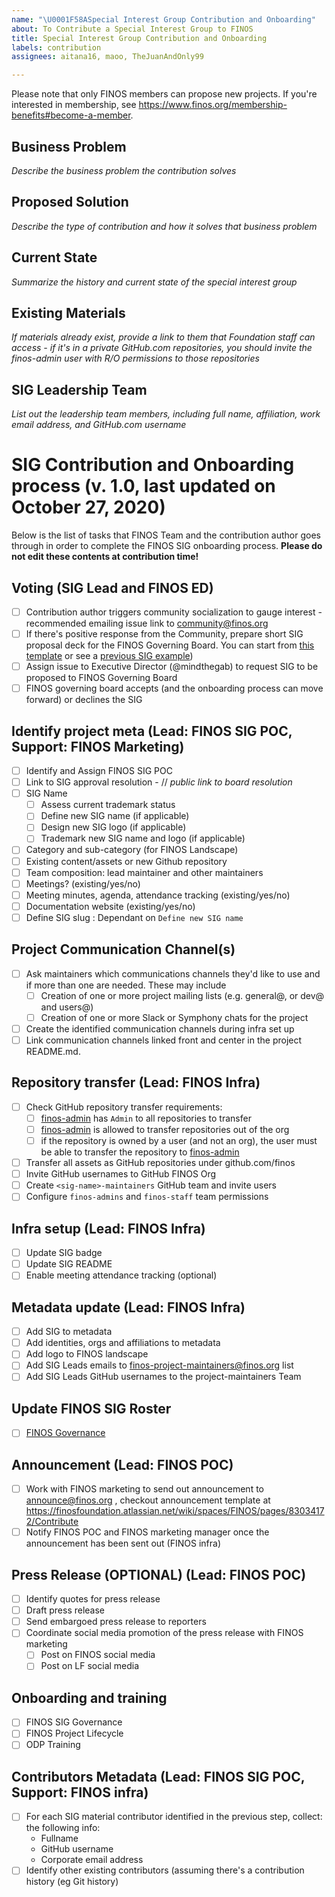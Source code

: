 ```yaml
---
name: "\U0001F58ASpecial Interest Group Contribution and Onboarding"
about: To Contribute a Special Interest Group to FINOS
title: Special Interest Group Contribution and Onboarding
labels: contribution
assignees: aitana16, maoo, TheJuanAndOnly99

---
```

Please note that only FINOS members can propose new projects. If you're interested in membership, see https://www.finos.org/membership-benefits#become-a-member.

## Business Problem
*Describe the business problem the contribution solves*
 
## Proposed Solution
*Describe the type of contribution and how it solves that business problem*
 
## Current State
*Summarize the history and current state of the special interest group*
 
## Existing Materials
*If materials already exist, provide a link to them that Foundation staff can access - if it's in a private GitHub.com repositories, you should invite the finos-admin user with R/O permissions to those repositories*

## SIG Leadership Team
*List out the leadership team members, including full name, affiliation, work email address, and GitHub.com username*

# SIG Contribution and Onboarding process (v. 1.0, last updated on October 27, 2020)
Below is the list of tasks that FINOS Team and the contribution author goes through in order to complete the FINOS SIG onboarding process. **Please do not edit these contents at contribution time!**

## Voting (SIG Lead and FINOS ED)
- [ ] Contribution author triggers community socialization to gauge interest - recommended emailing issue link to community@finos.org
- [ ] If there's positive response from the Community, prepare short SIG proposal deck for the FINOS Governing Board. You can start from [this template](https://github.com/finos/community/blob/master/governance/special-interest-groups/202103%20-%20New%20Project%20or%20SIG%20proposal%20(template)%20-%20PUBLIC.pptx) or see a [previous SIG example](https://github.com/finos/community/blob/master/governance/special-interest-groups/202101%20-%20InnerSource%20SIG%20Proposal%20-%20APPROVED.pdf))
- [ ] Assign issue to Executive Director (@mindthegab) to request SIG to be proposed to FINOS Governing Board
- [ ] FINOS governing board accepts (and the onboarding process can move forward) or declines the SIG

## Identify project meta (Lead: FINOS SIG POC, Support: FINOS Marketing)
- [ ] Identify and Assign FINOS SIG POC
- [ ] Link to SIG approval resolution - // _public link to board resolution_
- [ ] SIG Name
    - [ ] Assess current trademark status
    - [ ] Define new SIG name (if applicable)
    - [ ] Design new SIG logo (if applicable)
    - [ ] Trademark new SIG name and logo (if applicable)
- [ ] Category and sub-category (for FINOS Landscape)
- [ ] Existing content/assets or new Github repository
- [ ] Team composition: lead maintainer and other maintainers
- [ ] Meetings? (existing/yes/no)
- [ ] Meeting minutes, agenda, attendance tracking (existing/yes/no)
- [ ] Documentation website (existing/yes/no)
- [ ] Define SIG slug : Dependant on `Define new SIG name`

## Project Communication Channel(s)
- [ ] Ask maintainers which communications channels they'd like to use and if more than one are needed. These may include
    - [ ] Creation of one or more project mailing lists (e.g. general@, or dev@ and users@)
    - [ ] Creation of one or more Slack or Symphony chats for the project
- [ ] Create the identified communication channels during infra set up
- [ ] Link communication channels linked front and center in the project README.md.

## Repository transfer (Lead: FINOS Infra)
- [ ] Check GitHub repository transfer requirements:
  - [ ] [finos-admin](http://github.com/finos-admin) has `Admin` to all repositories to transfer
  - [ ] [finos-admin](http://github.com/finos-admin) is allowed to transfer repositories out of the org
  - [ ] if the repository is owned by a user (and not an org), the user must be able to transfer the repository to [finos-admin](http://github.com/finos-admin)
- [ ] Transfer all assets as GitHub repositories under github.com/finos
- [ ] Invite GitHub usernames to GitHub FINOS Org
- [ ] Create `<sig-name>-maintainers` GitHub team and invite users
- [ ] Configure `finos-admins` and `finos-staff` team permissions

## Infra setup (Lead: FINOS Infra)
- [ ] Update SIG badge
- [ ] Update SIG README
- [ ] Enable meeting attendance tracking (optional)

## Metadata update (Lead: FINOS Infra)
- [ ] Add SIG to metadata
- [ ] Add identities, orgs and affiliations to metadata
- [ ] Add logo to FINOS landscape
- [ ] Add SIG Leads emails to finos-project-maintainers@finos.org list
- [ ] Add SIG Leads GitHub usernames to the project-maintainers Team

## Update FINOS SIG Roster
- [ ] [FINOS Governance](https://github.com/finos/community/tree/master/governance/special-interest-groups)

## Announcement (Lead: FINOS POC)
- [ ] Work with FINOS marketing to send out announcement to announce@finos.org , checkout announcement template at https://finosfoundation.atlassian.net/wiki/spaces/FINOS/pages/83034172/Contribute
- [ ] Notify FINOS POC and FINOS marketing manager once the announcement has been sent out (FINOS infra)

## Press Release (OPTIONAL) (Lead: FINOS POC)
- [ ] Identify quotes for press release
- [ ] Draft press release
- [ ] Send embargoed press release to reporters
- [ ] Coordinate social media promotion of the press release with FINOS marketing 
    - [ ] Post on FINOS social media
    - [ ] Post on LF social media

## Onboarding and training
- [ ] FINOS SIG Governance
- [ ] FINOS Project Lifecycle
- [ ] ODP Training

## Contributors Metadata (Lead: FINOS SIG POC, Support: FINOS infra)
- [ ] For each SIG material contributor identified in the previous step, collect: the following info:
  - Fullname
  - GitHub username
  - Corporate email address
- [ ] Identify other existing contributors (assuming there's a contribution history (eg Git history)
